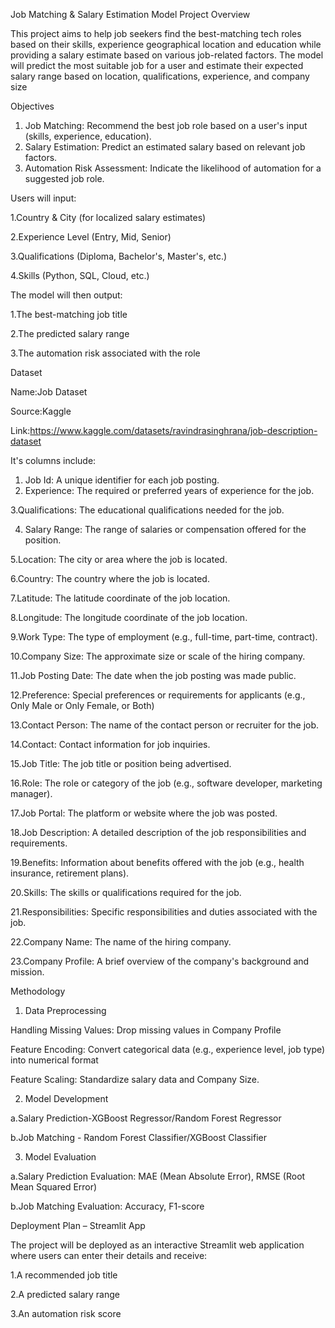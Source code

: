 Job Matching & Salary Estimation Model
Project Overview

This project aims to help job seekers find the best-matching tech roles based on their skills, experience geographical location and education while providing a salary estimate based on various job-related factors. The model will predict the most suitable job for a user and estimate their expected salary range based on location, qualifications, experience, and company size

Objectives

1. Job Matching: Recommend the best job role based on a user's input (skills, experience, education).
2. Salary Estimation: Predict an estimated salary based on relevant job factors.
3. Automation Risk Assessment: Indicate the likelihood of automation for a suggested job role.

Users will input:

  1.Country & City (for localized salary estimates)

  2.Experience Level (Entry, Mid, Senior)

  3.Qualifications (Diploma, Bachelor's, Master's, etc.)

  4.Skills (Python, SQL, Cloud, etc.)

The model will then output:

  1.The best-matching job title

  2.The predicted salary range

  3.The automation risk associated with the role

Dataset


Name:Job Dataset

Source:Kaggle

Link:https://www.kaggle.com/datasets/ravindrasinghrana/job-description-dataset


It's columns include:
   1. Job Id: A unique identifier for each job posting.
   2. Experience: The required or preferred years of experience for the job.
     
   3.Qualifications: The educational qualifications needed for the job.
  
   4. Salary Range: The range of salaries or compensation offered for the position.
     
  5.Location: The city or area where the job is located.
  
  6.Country: The country where the job is located.
  
  7.Latitude: The latitude coordinate of the job location.
  
  8.Longitude: The longitude coordinate of the job location.
  
  9.Work Type: The type of employment (e.g., full-time, part-time, contract).
  
  10.Company Size: The approximate size or scale of the hiring company.
  
  11.Job Posting Date: The date when the job posting was made public.
  
  12.Preference: Special preferences or requirements for applicants (e.g., Only Male or Only Female, or Both)
  
  13.Contact Person: The name of the contact person or recruiter for the job.
  
  14.Contact: Contact information for job inquiries.
  
  15.Job Title: The job title or position being advertised.
  
  16.Role: The role or category of the job (e.g., software developer, marketing manager).
  
  17.Job Portal: The platform or website where the job was posted.
  
  18.Job Description: A detailed description of the job responsibilities and requirements.
  
  19.Benefits: Information about benefits offered with the job (e.g., health insurance, retirement plans).
  
  20.Skills: The skills or qualifications required for the job.
  
  21.Responsibilities: Specific responsibilities and duties associated with the job.
  
  22.Company Name: The name of the hiring company.
  
  23.Company Profile: A brief overview of the company's background and mission.


Methodology
1. Data Preprocessing
 
Handling Missing Values: Drop missing values in Company Profile

Feature Encoding: Convert categorical data (e.g., experience level, job type) into numerical format

Feature Scaling: Standardize salary data and Company Size.

2. Model Development
 
  a.Salary Prediction-XGBoost Regressor/Random Forest Regressor

  b.Job Matching - Random Forest Classifier/XGBoost Classifier

3. Model Evaluation
   
  a.Salary Prediction Evaluation: MAE (Mean Absolute Error), RMSE (Root Mean Squared Error)
  
  b.Job Matching Evaluation: Accuracy, F1-score

Deployment Plan – Streamlit App

The project will be deployed as an interactive Streamlit web application where users can enter their details and receive:

  1.A recommended job title
  
  2.A predicted salary range
  
  3.An automation risk score

